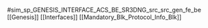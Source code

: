 #sim_sp_GENESIS_INTERFACE_ACS_BE_SR3DNG_src_src_gen_fe_be
[[Genesis]]
[[Interfaces]]
[[Mandatory_Blk_Protocol_Info_Blk]]
